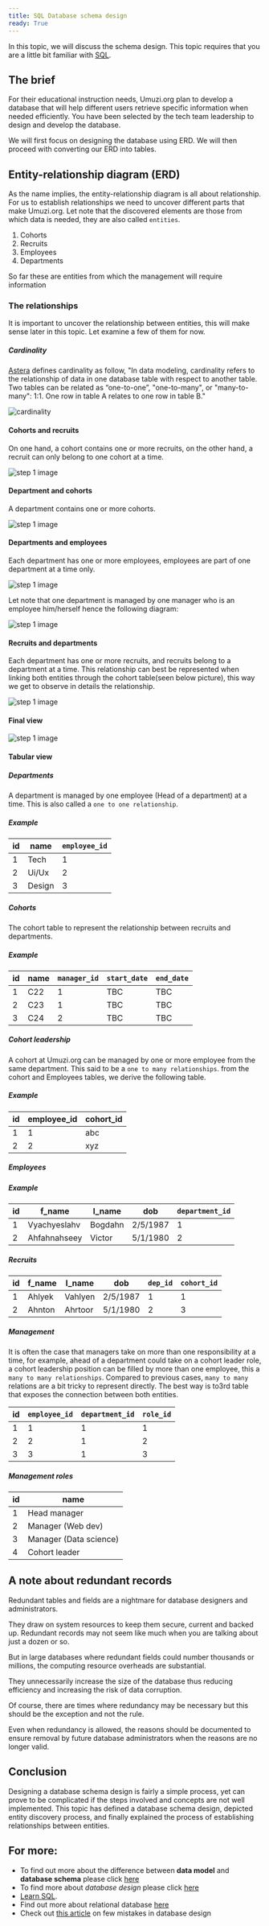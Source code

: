 ```yaml
---
title: SQL Database schema design
ready: True
---
```





In this topic, we will discuss the schema design.
This topic requires that you are a little bit familiar with [SQL](https://www.youtube.com/watch?v=27axs9dO7AE).

## The brief

For their educational instruction needs, Umuzi.org plan to develop a database that will
help different users retrieve specific information when needed efficiently. You have been selected by the tech team leadership to design and develop the database.

We will first focus on designing the database using ERD. We will then proceed with converting our ERD into tables.


## Entity-relationship diagram (ERD)

As the name implies, the entity-relationship diagram is all about relationship. For us to establish relationships we need to uncover different parts that make Umuzi.org. Let note that the discovered elements
are those from which data is needed, they are also called `entities`.

1. Cohorts
2. Recruits
3. Employees
4. Departments

So far these are entities from which the management will require information

### The relationships

It is important to uncover the relationship between entities, this will make sense later in this topic. Let examine a few of them for now.

##### Cardinality

[Astera](https://astera.zendesk.com/hc/en-us/articles/115000512603-Overview-of-Cardinality-in-Data-Modeling) defines cardinality as follow, "In data modeling, cardinality refers to the relationship of data in one database table with respect to another table. Two tables can be related as “one-to-one”, "one-to-many", or "many-to-many": 1:1. One row in table A relates to one row in table B."

![cardinality](./img/cardinality.png)

#### Cohorts and recruits

On one hand, a cohort contains one or more recruits, on the other hand, a recruit can only belong to one cohort at a time.

![step 1 image](./img/cohort_to_recruit.png)


#### Department and cohorts

A department contains one or more cohorts.

![step 1 image](./img/department_and_cohort_rel.png)


#### Departments and employees

Each department has one or more employees, employees are part of one department at a time only.


![step 1 image](./img/department_and_employee.png)

Let note that one department is managed by one manager who is an employee him/herself hence the following diagram:

![step 1 image](./img/department_management.png)

#### Recruits and departments

Each department has one or more recruits, and recruits belong to a department at a time.
This relationship can best be represented when linking both entities through the cohort table(seen below picture), this way we get to observe in details the relationship.

![step 1 image](./img/department_and_recruit.png)


#### Final view

![step 1 image](./img/final_view_3.png)

#### Tabular view

##### Departments

A department is managed by one employee (Head of a department) at a time. This is also called a `one to one relationship`.

##### Example

| id | name   | `employee_id` |
|----|--------|-------------|
| 1  | Tech   |      1      |
| 2  | Ui/Ux  |      2      |
| 3  | Design |      3      |

##### Cohorts

The cohort table to represent the relationship between recruits and departments.

##### Example

| id | name | `manager_id` | `start_date` | `end_date` |
|----|------|------------|------------|----------|
| 1  | C22  | 1          | TBC        | TBC      |
| 2  | C23  | 1          | TBC        | TBC      |
| 3  | C24  | 2          | TBC        | TBC      |

##### Cohort leadership

A cohort at Umuzi.org can be managed by one or more employee from the same department.
This said to be a `one to many relationships`.
from the cohort and Employees tables, we derive the following table.

##### Example

| id | employee_id  | cohort_id  |
|----|--------------|------------|
| 1  |      1       |     abc    |
| 2  |      2       |     xyz    |


##### Employees


##### Example

| id | f_name       | l_name  | dob      | `department_id` |
|----|--------------|---------|----------|---------------|
| 1  | Vyachyeslahv | Bogdahn | 2/5/1987 |      1        |
| 2  | Ahfahnahseey | Victor  | 5/1/1980 |      2        |

##### Recruits


| id | f_name | l_name  | dob      | `dep_id` | `cohort_id` |
|----|--------|---------|----------|--------|-----------|
| 1  | Ahlyek | Vahlyen | 2/5/1987 | 1      | 1         |
| 2  | Ahnton | Ahrtoor | 5/1/1980 | 2      | 3         |



##### Management

It is often the case that managers take on more than one responsibility at a time, for example, ahead of a department could take on a cohort leader role, a cohort leadership position can be filled by more than one employee, this a `many to many relationships`.
Compared to previous cases, `many to many` relations are a bit tricky to represent directly. The best way is to3rd table that exposes the connection between both entities.


| id | `employee_id` | `department_id` | `role_id` |
|----|-------------|---------------|---------|
| 1  | 1           | 1             | 1       |
| 2  | 2           | 1             | 2       |
| 3  | 3           | 1             | 3       |


##### Management roles

| id | name                   |
|----|------------------------|
| 1  | Head manager           |
| 2  | Manager (Web dev)      |
| 3  | Manager (Data science) |
| 4  | Cohort leader          |




## A note about redundant records

Redundant tables and fields are a nightmare for database designers and administrators.

They draw on system resources to keep them secure, current and backed up. Redundant records may not seem like much when you are talking about just a dozen or so.

But in large databases where redundant fields could number thousands or millions, the computing resource overheads are substantial.

They unnecessarily increase the size of the database thus reducing efficiency and increasing the risk of data corruption.

Of course, there are times where redundancy may be necessary but this should be the exception and not the rule.

Even when redundancy is allowed, the reasons should be documented to ensure removal by future database administrators when the reasons are no longer valid.

## Conclusion

Designing a database schema design is fairly a simple process, yet can prove to be complicated if the steps involved and concepts are not well implemented. This topic has defined a  database schema design, depicted entity discovery process, and finally explained the process of establishing relationships between entities.


## For more:

- To find out more about the difference between **data model** and **database schema** please click [here](https://www.quora.com/What-is-the-difference-between-a-data-model-and-database-schema)
- To find more about *database design* please click [here](https://www.guru99.com/database-design.html)
- [Learn SQL](https://www.w3schools.com/sql/sql_intro.asp).
- Find out more about relational database [here](https://dev.to/lmolivera/everything-you-need-to-know-about-relational-databases-3ejl)
- Check out [this article](https://likegeeks.com/database-design-mistakes/) on few mistakes in database design